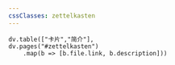 ```yaml
---
cssClasses: zettelkasten
---
```


```dataviewjs
dv.table(["卡片","简介"],
dv.pages("#zettelkasten")
	.map(b => [b.file.link, b.description]))

```